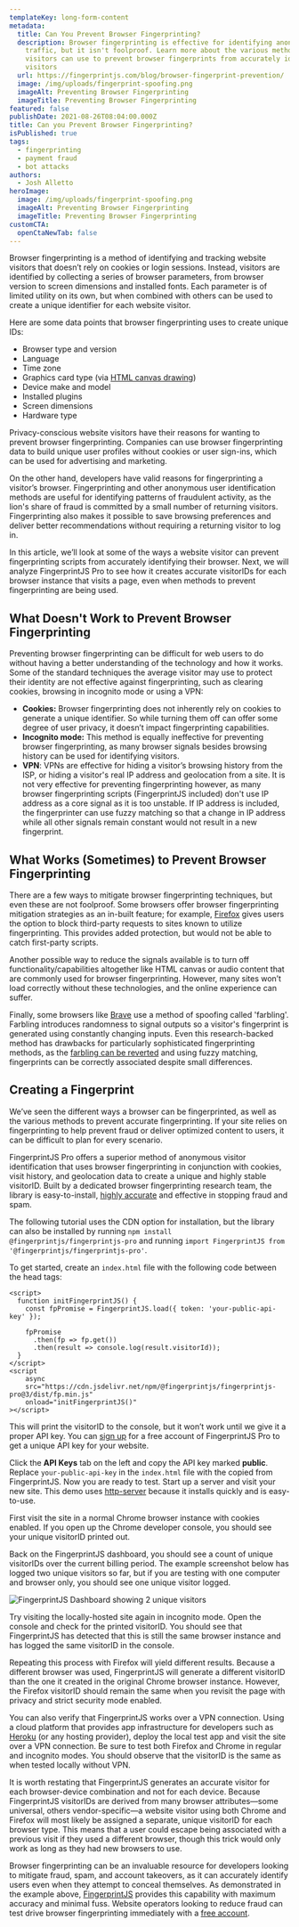 ```yaml
---
templateKey: long-form-content
metadata:
  title: Can You Prevent Browser Fingerprinting?
  description: Browser fingerprinting is effective for identifying anonymous
    traffic, but it isn't foolproof. Learn more about the various methods
    visitors can use to prevent browser fingerprints from accurately identifying
    visitors
  url: https://fingerprintjs.com/blog/browser-fingerprint-prevention/
  image: /img/uploads/fingerprint-spoofing.png
  imageAlt: Preventing Browser Fingerprinting
  imageTitle: Preventing Browser Fingerprinting
featured: false
publishDate: 2021-08-26T08:04:00.000Z
title: Can you Prevent Browser Fingerprinting?
isPublished: true
tags:
  - fingerprinting
  - payment fraud
  - bot attacks
authors:
  - Josh Alletto
heroImage:
  image: /img/uploads/fingerprint-spoofing.png
  imageAlt: Preventing Browser Fingerprinting
  imageTitle: Preventing Browser Fingerprinting
customCTA:
  openCtaNewTab: false
---
```

Browser fingerprinting is a method of identifying and tracking website visitors that doesn’t rely on cookies or login sessions. Instead, visitors are identified by collecting a series of browser parameters, from browser version to screen dimensions and installed fonts. Each parameter is of limited utility on its own, but when combined with others can be used to create a unique identifier for each website visitor.

Here are some data points that browser fingerprinting uses to create unique IDs: 

* Browser type and version
* Language
* Time zone
* Graphics card type (via [HTML canvas drawing](https://www.w3schools.com/html/html5_canvas.asp)) 
* Device make and model 
* Installed plugins
* Screen dimensions
* Hardware type

Privacy-conscious website visitors have their reasons for wanting to prevent browser fingerprinting. Companies can use browser fingerprinting data to build unique user profiles without cookies or user sign-ins, which can be used for advertising and marketing.

On the other hand, developers have valid reasons for fingerprinting a visitor’s browser. Fingerprinting and other anonymous user identification methods are useful for identifying patterns of fraudulent activity, as the lion's share of fraud is committed by a small number of returning visitors. Fingerprinting also makes it possible to save browsing preferences and deliver better recommendations without requiring a returning visitor to log in.

In this article, we’ll look at some of the ways a website visitor can prevent fingerprinting scripts from accurately identifying their browser. Next, we will analyze FingerprintJS Pro to see how it creates accurate visitorIDs for each browser instance that visits a page, even when methods to prevent fingerprinting are being used.

## What Doesn't Work to Prevent Browser Fingerprinting

Preventing browser fingerprinting can be difficult for web users to do without having a better understanding of the technology and how it works. Some of the standard techniques the average visitor may use to protect their identity are not effective against fingerprinting, such as clearing cookies, browsing in incognito mode or using a VPN: 

* **Cookies:** Browser fingerprinting does not inherently rely on cookies to generate a unique identifier. So while turning them off can offer some degree of user privacy, it doesn’t impact fingerprinting capabilities.
* **Incognito mode:** This method is equally ineffective for preventing browser fingerprinting, as many browser signals besides browsing history can be used for identifying visitors.
* **VPN**: VPNs are effective for hiding a visitor’s browsing history from the ISP, or hiding a visitor's real IP address and geolocation from a site. It is not very effective for preventing fingerprinting however, as many browser fingerprinting scripts (FingerprintJS included) don't use IP address as a core signal as it is too unstable. If IP address is included, the fingerprinter can use fuzzy matching so that a change in IP address while all other signals remain constant would not result in a new fingerprint. 

## What Works (Sometimes) to Prevent Browser Fingerprinting

There are a few ways to mitigate browser fingerprinting techniques, but even these are not foolproof. Some browsers offer browser fingerprinting mitigation strategies as an in-built feature; for example, [Firefox](https://support.mozilla.org/en-US/kb/firefox-protection-against-fingerprinting) gives users the option to block third-party requests to sites known to utilize fingerprinting. This provides added protection, but would not be able to catch first-party scripts.

Another possible way to reduce the signals available is to turn off functionality/capabilities altogether like HTML canvas or audio content that are commonly used for browser fingerprinting. However, many sites won’t load correctly without these technologies, and the online experience can suffer.

Finally, some browsers like [Brave](https://brave.com/) use a method of spoofing called 'farbling'. Farbling introduces randomness to signal outputs so a visitor's fingerprint is generated using constantly changing inputs. Even this research-backed method has drawbacks for particularly sophisticated fingerprinting methods, as the [farbling can be reverted](/blog/audio-fingerprinting/) and using fuzzy matching, fingerprints can be correctly associated despite small differences.

## Creating a Fingerprint

We’ve seen the different ways a browser can be fingerprinted, as well as the various methods to prevent accurate fingerprinting. If your site relies on fingerprinting to help prevent fraud or deliver optimized content to users, it can be difficult to plan for every scenario. 

FingerprintJS Pro offers a superior method of anonymous visitor identification that uses browser fingerprinting in conjunction with cookies, visit history, and geolocation data to create a unique and highly stable visitorID. Built by a dedicated browser fingerprinting research team, the library is easy-to-install, [highly accurate](https://dev.fingerprintjs.com/docs/understanding-our-995-accuracy) and effective in stopping fraud and spam.

The following tutorial uses the CDN option for installation, but the library can also be installed by running `npm install @fingerprintjs/fingerprintjs-pro` and running `import FingerprintJS from '@fingerprintjs/fingerprintjs-pro'`. 

To get started, create an `index.html` file with the following code between the head tags:

```
<script>
  function initFingerprintJS() {
    const fpPromise = FingerprintJS.load({ token: 'your-public-api-key' });

    fpPromise
      .then(fp => fp.get())
      .then(result => console.log(result.visitorId));
  }
</script>
<script
    async
    src="https://cdn.jsdelivr.net/npm/@fingerprintjs/fingerprintjs-pro@3/dist/fp.min.js"
    onload="initFingerprintJS()"
></script>
```

This will print the visitorID to the console, but it won’t work until we give it a proper API key. You can [sign up](https://dashboard.fingerprintjs.com/signup) for a  free account of FingerprintJS Pro to get a unique API key for your website.

Click the **API Keys** tab on the left and copy the API key marked **public**. Replace `your-public-api-key` in the `index.html` file with the  copied from FingerprintJS. Now you are ready to test. Start up a server and visit your new site. This demo uses [http-server](https://www.npmjs.com/package/http-server) because it installs quickly and is easy-to-use. 

First visit the site in a normal Chrome browser instance with cookies enabled. If you open up the Chrome developer console, you should see your unique visitorID printed out.

Back on the FingerprintJS dashboard, you should see a count of unique visitorIDs over the current billing period. The example screenshot below has logged two unique visitors so far, but if you are testing with one computer and browser only, you should see one unique visitor logged.

![FingerprintJS Dashboard showing 2 unique visitors](/img/uploads/screenshot_fpjs_usage.png)

Try visiting the locally-hosted site again in incognito mode. Open the console and check for the printed visitorID. You should see that FingerprintJS has detected that this is still the same browser instance and has logged the same visitorID in the console.

Repeating this process with Firefox will yield different results. Because a different browser was used, FingerprintJS will generate a different visitorID than the one it created in the original Chrome browser instance. However, the Firefox visitorID should remain the same when you revisit the page with privacy and strict security mode enabled.

You can also verify that FingerprintJS works over a VPN connection. Using a cloud platform that provides app infrastructure for developers such as [Heroku](https://www.heroku.com/) (or any hosting provider), deploy the local test app and visit the site over a VPN connection. Be sure to test both Firefox and Chrome in regular and incognito modes. You should observe that the visitorID is the same as when tested locally without VPN.

It is worth restating that FingerprintJS generates an accurate visitor for each browser-device combination and not for each device. Because FingerprintJS visitorIDs are derived from many browser attributes—some universal, others vendor-specific—a website visitor using both Chrome and Firefox will most likely be assigned a separate, unique visitorID for each browser type. This means that a user could escape being associated with a previous visit if they used a different browser, though this trick would only work as long as they had new browsers to use.

Browser fingerprinting can be an invaluable resource for developers looking to mitigate fraud, spam, and account takeovers, as it can accurately identify users even when they attempt to conceal themselves. As demonstrated in the example above, [FingerprintJS]() provides this capability with maximum accuracy and minimal fuss. Website operators looking to reduce fraud can test drive browser fingerprinting immediately with a [free account](https://dashboard.fingerprintjs.com/signup).
